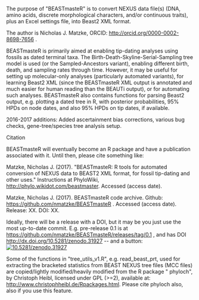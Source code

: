 The purpose of "BEASTmasteR" is to convert NEXUS data file(s) (DNA, amino acids,
discrete morphological characters, and/or continuous traits), plus an Excel
settings file, into Beast2 XML format.

The author is Nicholas J. Matzke, ORCID: http://orcid.org/0000-0002-8698-7656 .

BEASTmasteR is primarily aimed at enabling tip-dating analyses using fossils as
dated terminal taxa. The Birth-Death-Skyline-Serial-Sampling tree model is used
(or the Sampled-Ancestors variant), enabling different birth, death, and sampling
rates through time. However, it may be useful for setting up molecular-only
analyses (particularly automated variants), for learning Beast2 XML (since the
BEASTmasteR XML output is annotated and much easier for human reading than the
BEAUTi output), or for automating such analyses. BEASTmasteR also contains
functions for parsing Beast2 output, e.g. plotting a dated tree in R, with
posterior probabilities, 95% HPDs on node dates, and also 95% HPDs on tip dates,
if available.

2016-2017 additions: Added ascertainment bias corrections, various bug checks, 
gene-tree/species tree analysis setup.

Citation

BEASTmasteR will eventually become an R package and have a publication associated
with it. Until then, please cite something like:

Matzke, Nicholas J. (2017). "BEASTmasteR: R tools for automated conversion of
NEXUS data to BEAST2 XML format, for fossil tip-dating and other uses."
Instructions at PhyloWiki, http://phylo.wikidot.com/beastmaster. Accessed (access
date).

Matzke, Nicholas J. (2017). BEASTmasteR code archive. Github:
https://github.com/nmatzke/BEASTmasteR . Accessed (access date). Release: XX. 
DOI: XX. 

Ideally, there will be a release with a DOI, but it may be you just use the 
most up-to-date commit. E.g. pre-release 0.1 is at 
https://github.com/nmatzke/BEASTmasteR/releases/tag/0.1 , and has DOI 
http://dx.doi.org/10.5281/zenodo.31927 -- and a button: <a href="https://zenodo.org/badge/latestdoi/18687/nmatzke/BEASTmasteR"><img src="https://zenodo.org/badge/18687/nmatzke/BEASTmasteR.svg" alt="10.5281/zenodo.31927"></a>

Some of the functions in "tree_utils_v1.R", e.g. read_beast_prt, used for
extracting the bracketed statistics from BEAST NEXUS tree files (MCC files) are
copied/lightly modified/heavily modified from the R package " phyloch", by
Christoph Heibl, licensed under GPL (>=2), available at:
http://www.christophheibl.de/Rpackages.html. Please cite phyloch also, also if you
use this feature.
